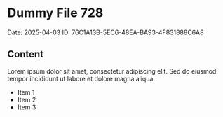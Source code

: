 # Dummy File 728

Date: 2025-04-03
ID: 76C1A13B-5EC6-48EA-BA93-4F831888C6A8

## Content

Lorem ipsum dolor sit amet, consectetur adipiscing elit.
Sed do eiusmod tempor incididunt ut labore et dolore magna aliqua.

* Item 1
* Item 2
* Item 3
